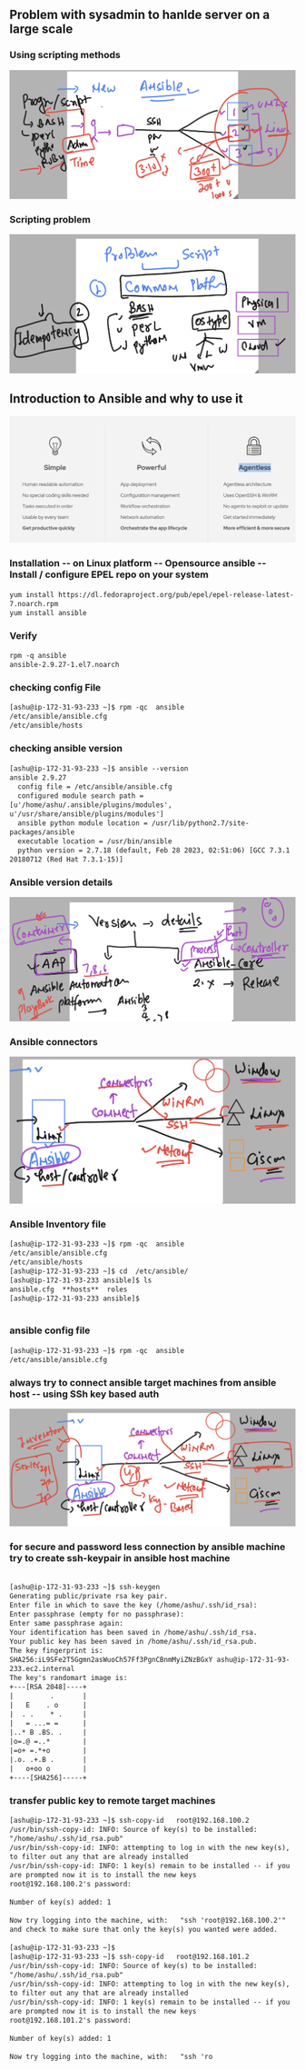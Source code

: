 ## Problem with sysadmin to hanlde server on a large scale 

### Using scripting methods 

<img src="scr.png">

### Scripting problem 

<img src="scr1.png">

## Introduction to Ansible and why to use it 

<img src="ansible1.png">

### Installation -- on Linux platform -- Opensource ansible -- Install / configure EPEL repo on your system 

```
yum install https://dl.fedoraproject.org/pub/epel/epel-release-latest-7.noarch.rpm
yum install ansible
```

### Verify 

```
rpm -q ansible
ansible-2.9.27-1.el7.noarch
```
### checking config File 

```
[ashu@ip-172-31-93-233 ~]$ rpm -qc  ansible
/etc/ansible/ansible.cfg
/etc/ansible/hosts
```


### checking ansible version 

```
[ashu@ip-172-31-93-233 ~]$ ansible --version 
ansible 2.9.27
  config file = /etc/ansible/ansible.cfg
  configured module search path = [u'/home/ashu/.ansible/plugins/modules', u'/usr/share/ansible/plugins/modules']
  ansible python module location = /usr/lib/python2.7/site-packages/ansible
  executable location = /usr/bin/ansible
  python version = 2.7.18 (default, Feb 28 2023, 02:51:06) [GCC 7.3.1 20180712 (Red Hat 7.3.1-15)]
```

### Ansible version details 

<img src="v1.png">

### Ansible connectors 

<img src="cnc.png">

### Ansible Inventory file 

```
[ashu@ip-172-31-93-233 ~]$ rpm -qc  ansible
/etc/ansible/ansible.cfg
/etc/ansible/hosts
[ashu@ip-172-31-93-233 ~]$ cd  /etc/ansible/
[ashu@ip-172-31-93-233 ansible]$ ls
ansible.cfg  **hosts**  roles
[ashu@ip-172-31-93-233 ansible]$ 


```

### ansible config file 

```
[ashu@ip-172-31-93-233 ~]$ rpm -qc  ansible
/etc/ansible/ansible.cfg
```

### always try to connect ansible target machines from ansible host -- using SSh key based auth 

<img src="c1.png">



### for secure and password less connection by ansible machine try to create ssh-keypair in ansible host machine

```

[ashu@ip-172-31-93-233 ~]$ ssh-keygen 
Generating public/private rsa key pair.
Enter file in which to save the key (/home/ashu/.ssh/id_rsa): 
Enter passphrase (empty for no passphrase): 
Enter same passphrase again: 
Your identification has been saved in /home/ashu/.ssh/id_rsa.
Your public key has been saved in /home/ashu/.ssh/id_rsa.pub.
The key fingerprint is:
SHA256:iL9SFe2T5Ggmn2asWuoCh57Ff3PgnCBnmMyiZNzBGxY ashu@ip-172-31-93-233.ec2.internal
The key's randomart image is:
+---[RSA 2048]----+
|         .       |
|   E    . o      |
|  . .    * .     |
|   = ...= =      |
|..* B .BS. .     |
|o=.@ =..*        |
|=o+ =.*+o        |
|.o. .+.B .       |
|   o+oo o        |
+----[SHA256]-----+

```

### transfer public key to remote target machines

```
[ashu@ip-172-31-93-233 ~]$ ssh-copy-id   root@192.168.100.2 
/usr/bin/ssh-copy-id: INFO: Source of key(s) to be installed: "/home/ashu/.ssh/id_rsa.pub"
/usr/bin/ssh-copy-id: INFO: attempting to log in with the new key(s), to filter out any that are already installed
/usr/bin/ssh-copy-id: INFO: 1 key(s) remain to be installed -- if you are prompted now it is to install the new keys
root@192.168.100.2's password: 

Number of key(s) added: 1

Now try logging into the machine, with:   "ssh 'root@192.168.100.2'"
and check to make sure that only the key(s) you wanted were added.

[ashu@ip-172-31-93-233 ~]$ 
[ashu@ip-172-31-93-233 ~]$ ssh-copy-id   root@192.168.101.2 
/usr/bin/ssh-copy-id: INFO: Source of key(s) to be installed: "/home/ashu/.ssh/id_rsa.pub"
/usr/bin/ssh-copy-id: INFO: attempting to log in with the new key(s), to filter out any that are already installed
/usr/bin/ssh-copy-id: INFO: 1 key(s) remain to be installed -- if you are prompted now it is to install the new keys
root@192.168.101.2's password: 

Number of key(s) added: 1

Now try logging into the machine, with:   "ssh 'ro
```

